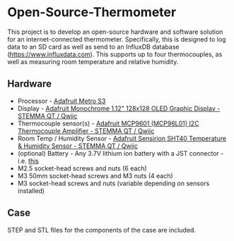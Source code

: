 # Open-Source-Thermometer
This project is to develop an open-source hardware and software solution for an internet-connected thermometer. Specifically, this is designed to log data to an SD card as well as send to an InfluxDB database (https://www.influxdata.com). This supports up to four thermocouples, as well as measuring room temperature and relative humidity. 

## Hardware
* Processor - [Adafruit Metro S3](https://www.adafruit.com/product/5500)
* Display - [Adafruit Monochrome 1.12" 128x128 OLED Graphic Display - STEMMA QT / Qwiic](https://www.adafruit.com/product/5297)
* Thermocouple sensor(s) - [Adafruit MCP9601 (MCP96L01) I2C Thermocouple Amplifier - STEMMA QT / Qwiic](https://www.adafruit.com/product/5165)
* Room Temp / Humidity Sensor - [Adafruit Sensirion SHT40 Temperature & Humidity Sensor - STEMMA QT / Qwiic](https://www.adafruit.com/product/4885)
* (optional) Battery - Any 3.7V lithium ion battery with a JST connector - i.e. [this](https://www.adafruit.com/product/2011)
* M2.5 socket-head screws and nuts (6 each)
* M3 50mm socket-head screws and M3 nuts (4 each)
* M3 socket-head screws and nuts (variable depending on sensors installed)

## Case
STEP and STL files for the components of the case are included.

